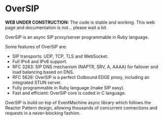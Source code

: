 OverSIP
=======

**WEB UNDER CONSTRUCTION:** The code is stable and working. This web page and documentation is not... please wait a bit.

OverSIP is an async SIP proxy/server programmable in Ruby language.

Some features of OverSIP are:
* SIP transports: UDP, TCP, TLS and WebSocket.
* Full IPv4 and IPv6 support.
* RFC 3263: SIP DNS mechanism (NAPTR, SRV, A, AAAA) for failover and load balancing based on DNS.
* RFC 5626: OverSIP is a perfect Outbound EDGE proxy, including an integrated STUN server.
* Fully programmable in Ruby language (make SIP easy).
* Fast and efficient: OverSIP core is coded in C language.

OverSIP is build on top of EventMachine async library which follows the Reactor Pattern design, allowing thousands of concurrent connections and requests in a never-blocking fashion.